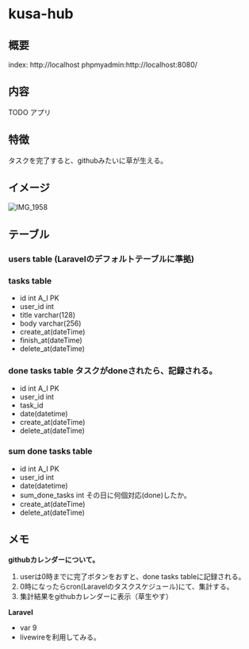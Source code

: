 # kusa-hub

## 概要


index: http://localhost
phpmyadmin:http://localhost:8080/

## 内容

TODO アプリ

## 特徴

タスクを完了すると、githubみたいに草が生える。

## イメージ

![IMG_1958](https://user-images.githubusercontent.com/46878156/210256946-29f3028a-b994-47b1-9ac7-f5212b59d24d.png)

## テーブル

### users table (Laravelのデフォルトテーブルに準拠)

### tasks table
* id int A_I PK
* user_id int 
* title varchar(128)
* body varchar(256)
* create_at(dateTime)
* finish_at(dateTime)
* delete_at(dateTime)

### done tasks table タスクがdoneされたら、記録される。
* id int A_I PK
* user_id int
* task_id
* date(datetime)
* create_at(dateTime)
* delete_at(dateTime)

### sum done tasks table
* id int A_I PK
* user_id int
* date(datetime)
* sum_done_tasks int その日に何個対応(done)したか。
* create_at(dateTime)
* delete_at(dateTime)

## メモ

**githubカレンダーについて。**

1. userは0時までに完了ボタンをおすと、done tasks tableに記録される。
2. 0時になったらcron(Laravelのタスクスケジュール)にて、集計する。
3. 集計結果をgithubカレンダーに表示（草生やす）


**Laravel**
- var 9
- livewireを利用してみる。
